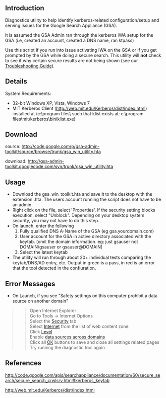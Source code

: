 ## Introduction ##

Diagnostics utility to help identify kerberos-related configuration/setup and serving issues for the Google Search Appliance (GSA).

It is assumed the GSA Admin ran through the kerberos IWA setup for the GSA (i.e, created an account, created a DNS name, ran ktpass)

Use this script if you run into issue activating IWA on the GSA or if you get prompted by the GSA while doing a secure search.  This utility will **not** check to see if why certain secure results are not being shown (see our <a href='http://code.google.com/apis/searchappliance/kb/secure/kerberos-troubleshooting.html#step8'>Troubleshooting Guide</a>).


## Details ##
System Requirements:
  * 32-bit Windows XP, Vista, Windows 7
  * MIT Kerberos Client (http://web.mit.edu/Kerberos/dist/index.html) installed at (c:\program files\  such that  klist exists at: c:\program files\mit\kerberos\bin\klist.exe)

## Download ##
source:
http://code.google.com/p/gsa-admin-toolkit/source/browse/trunk/gsa_win_utility.hta

download:
http://gsa-admin-toolkit.googlecode.com/svn/trunk/gsa_win_utility.hta

## Usage ##
  * Download the gsa\_win\_toolkit.hta and save it to the desktop with the extension .hta.  The users account running the script does not have to be an admin.
  * Right click on the file, select 'Properties'.  If the security setting blocks execution, select "Unblock".  Depending on your desktop system security, you may not have to do this step.
  * On launch, enter the following
    1. Fully qualified DNS A-Name of the GSA (eg gsa.yourdomain.com)
    1. User account for the GSA in active directory associated with the keytab.  (omit the domain information. eg: just gsauser not DOMAIN\gsauser or gsauser@DOMAIN)
    1. Select the latest keytab
  * The utility will run through about 20+ individual tests comparing the keytab/DNS/AD entry, etc.  Output in green is a pass, in red is an error that the tool detected in the confiuration.

## Error Messages ##
  * On Launch, if you see "Safety settings on this computer prohibit a data source on another domain"
> > Open Internet Explorer <br />
> > Go to Tools -> Internet Options<br />
> > Select the [Security](Security.md) tab <br />
> > Select [Internet](Internet.md) from the list of web content zone <br />
> > Click [Level](Custom.md) <br />
> > Enable [data sources across domains](Access.md) <br />
> > Click all [OK](OK.md) buttons to save and close all settings related pages <br />
> > Try running the diagnostic tool again <br />


## References ##

http://code.google.com/apis/searchappliance/documentation/60/secure_search/secure_search_crwlsrv.html#kerberos_keytab

http://web.mit.edu/Kerberos/dist/index.html